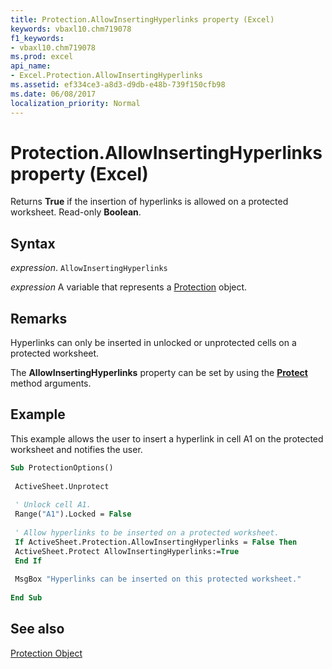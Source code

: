 ```yaml
---
title: Protection.AllowInsertingHyperlinks property (Excel)
keywords: vbaxl10.chm719078
f1_keywords:
- vbaxl10.chm719078
ms.prod: excel
api_name:
- Excel.Protection.AllowInsertingHyperlinks
ms.assetid: ef334ce3-a8d3-d9db-e48b-739f150cfb98
ms.date: 06/08/2017
localization_priority: Normal
---
```



# Protection.AllowInsertingHyperlinks property (Excel)

Returns  **True** if the insertion of hyperlinks is allowed on a protected worksheet. Read-only **Boolean**.


## Syntax

_expression_. `AllowInsertingHyperlinks`

_expression_ A variable that represents a [Protection](Excel.Protection.md) object.


## Remarks

Hyperlinks can only be inserted in unlocked or unprotected cells on a protected worksheet.

The  **AllowInsertingHyperlinks** property can be set by using the **[Protect](Excel.Worksheet.Protect.md)** method arguments.


## Example

This example allows the user to insert a hyperlink in cell A1 on the protected worksheet and notifies the user.


```vb
Sub ProtectionOptions() 
 
 ActiveSheet.Unprotect 
 
 ' Unlock cell A1. 
 Range("A1").Locked = False 
 
 ' Allow hyperlinks to be inserted on a protected worksheet. 
 If ActiveSheet.Protection.AllowInsertingHyperlinks = False Then 
 ActiveSheet.Protect AllowInsertingHyperlinks:=True 
 End If 
 
 MsgBox "Hyperlinks can be inserted on this protected worksheet." 
 
End Sub
```


## See also


[Protection Object](Excel.Protection.md)

